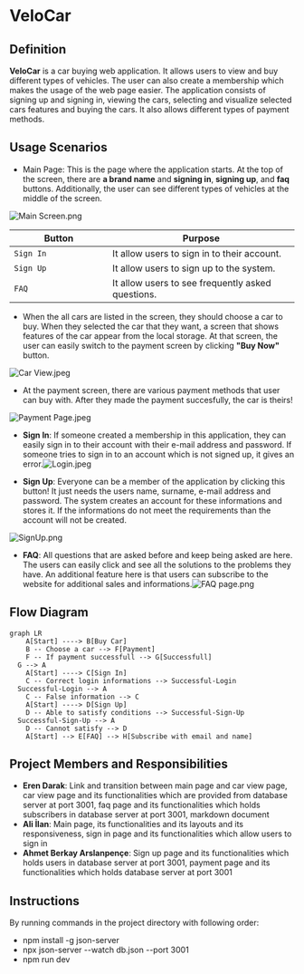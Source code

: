 
# VeloCar
## Definition
**VeloCar** is a car buying web application. It allows users to view and buy different types of vehicles. The user can also create a membership which makes the usage of the web page easier. The application consists of signing up and signing in, viewing the cars, selecting and visualize selected cars features and buying the cars. It also allows different types of payment methods.

## Usage Scenarios
* Main Page: This is the page where the application starts. At the top of the screen, there are **a brand name** and **signing in**, **signing up**, and **faq** buttons. Additionally, the user can see different types of vehicles at the middle of the screen.

![Main Screen.png](https://i.ibb.co/5hkVfkS/2024-05-29-15-50-47-Greenshot.png)

 |Button                         |Purpose					|
|-------------------------------|-----------------------------|
|`Sign In			`|It allow users to sign in to their account.|
|`Sign Up			`|It allow users to sign up to the system.
|`FAQ			        `|It allow users to see frequently asked questions.

*  When the all cars are listed in the screen, they should choose a car to buy. When they selected the car that they want, a screen that shows features of the car appear from the local storage. At that screen, the user can easily switch to the payment screen by clicking **"Buy Now"** button.


![Car View.jpeg](https://i.ibb.co/3vZFZsk/2024-05-29-15-52-26-Greenshot.png)

* At the payment screen, there are various payment methods that user can buy with. After they made the payment succesfully, the car is theirs!

  
![Payment Page.jpeg](https://i.ibb.co/dD1KRzw/2024-05-29-15-52-30-Greenshot.png%22%20alt=%222024-05-29-15-52-30-Greenshot)

* **Sign In**: If someone created a membership in this application, they can easily sign in to their account with their e-mail address and password. If someone tries to sign in to an account which is not signed up, it gives an error.![Login.jpeg](https://i.ibb.co/P1pYbYz/2024-05-29-15-52-43-Greenshot.png)

* **Sign Up**: Everyone can be a member of the application by clicking this button! It just needs the users name, surname, e-mail address and password. The system creates an account for these informations and stores it. If the informations do not meet the requirements than the account will not be created.

 ![SignUp.png](https://i.ibb.co/Wg8CWYB/2024-05-29-15-52-47-Greenshot.png)

* **FAQ**: All questions that are asked before and keep being asked are here. The users can easily click and see all the solutions to the problems they have. An additional feature here is that users can subscribe to the website for additional sales and informations.![FAQ page.png](https://i.ibb.co/MnfzbkL/2024-05-29-15-52-51-Greenshot.png%22%20alt=%222024-05-29-15-52-51-Greenshot)

## Flow Diagram

```mermaid
graph LR
	A[Start] ----> B[Buy Car]
	B -- Choose a car --> F[Payment]
	F -- If payment successfull --> G[Successfull]
  G --> A
	A[Start] ----> C[Sign In]
	C -- Correct login informations --> Successful-Login
  Successful-Login --> A
	C -- False information --> C
	A[Start] ----> D[Sign Up]
	D -- Able to satisfy conditions --> Successful-Sign-Up
  Successful-Sign-Up --> A
	D -- Cannot satisfy --> D
	A[Start] --> E[FAQ] --> H[Subscribe with email and name]
```
## Project Members and Responsibilities

 - **Eren Darak**: Link and transition between main page and car view page, car view page and its functionalities which are provided from database server at port 3001, faq page and its functionalities which holds subscribers in database server at port 3001, markdown document
 - **Ali İlan**: Main page, its functionalities and its layouts and its responsiveness, sign in page and its functionalities which allow users to sign in
 - **Ahmet Berkay Arslanpençe**: Sign up page and its functionalities which holds users in database server at port 3001, payment page and its functionalities which holds database server at port 3001

## Instructions

By running commands in the project directory with following order:
- npm install -g json-server
- npx json-server --watch db.json --port 3001
- npm run dev
